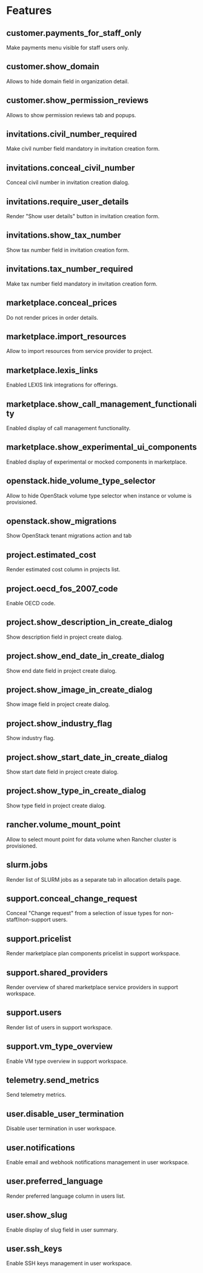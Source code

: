 # Features

## customer.payments_for_staff_only

Make payments menu visible for staff users only.

## customer.show_domain

Allows to hide domain field in organization detail.

## customer.show_permission_reviews

Allows to show permission reviews tab and popups.

## invitations.civil_number_required

Make civil number field mandatory in invitation creation form.

## invitations.conceal_civil_number

Conceal civil number in invitation creation dialog.

## invitations.require_user_details

Render "Show user details" button in invitation creation form.

## invitations.show_tax_number

Show tax number field in invitation creation form.

## invitations.tax_number_required

Make tax number field mandatory in invitation creation form.

## marketplace.conceal_prices

Do not render prices in order details.

## marketplace.import_resources

Allow to import resources from service provider to project.

## marketplace.lexis_links

Enabled LEXIS link integrations for offerings.

## marketplace.show_call_management_functionality

Enabled display of call management functionality.

## marketplace.show_experimental_ui_components

Enabled display of experimental or mocked components in marketplace.

## openstack.hide_volume_type_selector

Allow to hide OpenStack volume type selector when instance or volume is provisioned.

## openstack.show_migrations

Show OpenStack tenant migrations action and tab

## project.estimated_cost

Render estimated cost column in projects list.

## project.oecd_fos_2007_code

Enable OECD code.

## project.show_description_in_create_dialog

Show description field in project create dialog.

## project.show_end_date_in_create_dialog

Show end date field in project create dialog.

## project.show_image_in_create_dialog

Show image field in project create dialog.

## project.show_industry_flag

Show industry flag.

## project.show_start_date_in_create_dialog

Show start date field in project create dialog.

## project.show_type_in_create_dialog

Show type field in project create dialog.

## rancher.volume_mount_point

Allow to select mount point for data volume when Rancher cluster is provisioned.

## slurm.jobs

Render list of SLURM jobs as a separate tab in allocation details page.

## support.conceal_change_request

Conceal "Change request" from a selection of issue types for non-staff/non-support users.

## support.pricelist

Render marketplace plan components pricelist in support workspace.

## support.shared_providers

Render overview of shared marketplace service providers in support workspace.

## support.users

Render list of users in support workspace.

## support.vm_type_overview

Enable VM type overview in support workspace.

## telemetry.send_metrics

Send telemetry metrics.

## user.disable_user_termination

Disable user termination in user workspace.

## user.notifications

Enable email and webhook notifications management in user workspace.

## user.preferred_language

Render preferred language column in users list.

## user.show_slug

Enable display of slug field in user summary.

## user.ssh_keys

Enable SSH keys management in user workspace.

